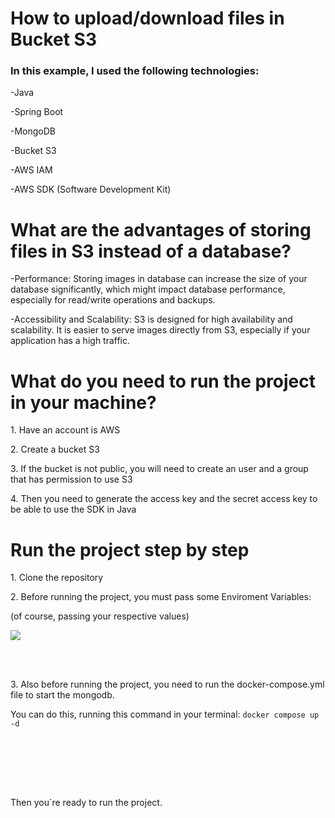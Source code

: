 # How to upload/download files in Bucket S3
<h3>In this example, I used the following technologies:</h3>
<p>-Java</p>
<p>-Spring Boot</p>
<p>-MongoDB</p>
<p>-Bucket S3</p>
<p>-AWS IAM</p>
<p>-AWS SDK (Software Development Kit)</p>

# What are the advantages of storing files in S3 instead of a database?
<p>-Performance: Storing images in database can increase the size of your database significantly, which might impact database performance, especially for read/write operations and backups.</p>
<p>-Accessibility and Scalability: S3 is designed for high availability and scalability. It is easier to serve images directly from S3, especially if your application has a high traffic.</p>

# What do you need to run the project in your machine?
<p>1. Have an account is AWS</p>
<p>2. Create a bucket S3</p>
<p>3. If the bucket is not public, you will need to create an user and a group that has permission to use S3</p>
<p>4. Then you need to generate the access key and the secret access key to be able to use the SDK in Java</p>

# Run the project step by step
<p>1. Clone the repository</p>
<p>2. Before running the project, you must pass some Enviroment Variables:</p>
<p>(of course, passing your respective values)</p>
<img src="https://github.com/vsouzx/FacialRecognitionApi/assets/88911545/ed70e057-fbdf-4ea1-aeec-3e613ae772cf"></img>

<br><br/>
<p>3. Also before running the project, you need to run the docker-compose.yml file to start the mongodb.</p>
<p>You can do this, running this command in your terminal: <code>docker compose up -d</code> </p>

<br><br/>

<br><br/>
<p>Then you´re ready to run the project.</p>
